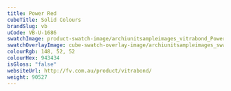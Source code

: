 ```yaml
---
title: Power Red
cubeTitle: Solid Colours
brandSlug: vb
uCode: VB-U-1686
swatchImage: product-swatch-image/archiunitsampleimages_vitrabond_Power_Red.jpg
swatchOverlayImage: cube-swatch-overlay-image/archiunitsampleimages_swatch-overlay_vitrabond.png
colourRgb: 148, 52, 52
colourHex: 943434
isGloss: "false"
websiteUrl: http://fv.com.au/product/vitrabond/
weight: 90527
---
```


